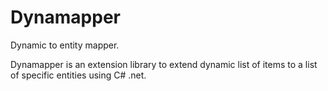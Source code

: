 # Dynamapper
Dynamic to entity mapper.
<br />

Dynamapper is an extension library to extend dynamic list of items to a list of specific entities using C# .net.

